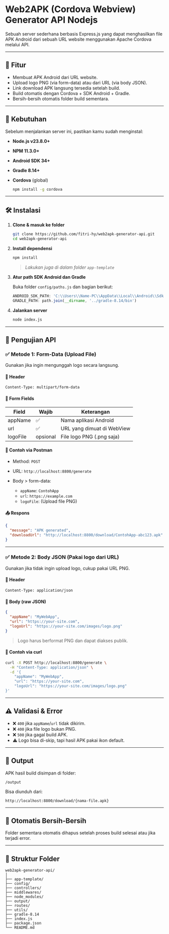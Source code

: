 # Web2APK (Cordova Webview) Generator API Nodejs

Sebuah server sederhana berbasis Express.js yang dapat menghasilkan file APK Android dari sebuah URL website menggunakan Apache Cordova melalui API.

---

## 🚀 Fitur

- Membuat APK Android dari URL website.
- Upload logo PNG (via form-data) atau dari URL (via body JSON).
- Link download APK langsung tersedia setelah build.
- Build otomatis dengan Cordova + SDK Android + Gradle.
- Bersih-bersih otomatis folder build sementara.

---

## 🧰 Kebutuhan

Sebelum menjalankan server ini, pastikan kamu sudah menginstal:

* **Node.js v23.8.0+**
* **NPM 11.3.0+**
* **Android SDK 34+**
* **Gradle 8.14+**
* **Cordova** (global)

  ```bash
  npm install -g cordova
  ```

---

## 🛠️ Instalasi

1. **Clone & masuk ke folder**
   ```bash
   git clone https://github.com/fitri-hy/web2apk-generator-api.git
   cd web2apk-generator-api
   ```

2. **Install dependensi**

   ```bash
   npm install
   ```
   > *Lakukan juga di dalam folder `app-template`*

3. **Atur path SDK Android dan Gradle**

   Buka folder `config/paths.js` dan bagian berikut:

   ```js
   ANDROID_SDK_PATH: 'C:\\Users\\Name-PC\\AppData\\Local\\Android\\Sdk',
   GRADLE_PATH: path.join(__dirname, '../gradle-8.14/bin')
   ```

4. **Jalankan server**

   ```bash
   node index.js
   ```

---

## 🧪 Pengujian API

### ✅ Metode 1: Form-Data (Upload File)

Gunakan jika ingin mengunggah logo secara langsung.

#### 🔸 Header

```
Content-Type: multipart/form-data
```

#### 🔸 Form Fields

| Field    | Wajib    | Keterangan                 |
| -------- | -------- | -------------------------- |
| appName  | ✅        | Nama aplikasi Android      |
| url      | ✅        | URL yang dimuat di WebView |
| logoFile | opsional | File logo PNG (.png saja)  |

#### 🧪 Contoh via Postman

* Method: `POST`
* URL: `http://localhost:8800/generate`
* Body > form-data:

  * `appName`: `ContohApp`
  * `url`: `https://example.com`
  * `logoFile`: (Upload file PNG)

#### 📤 Respons

```json
{
  "message": "APK generated",
  "downloadUrl": "http://localhost:8800/download/ContohApp-abc123.apk"
}
```

---

### ✅ Metode 2: Body JSON (Pakai logo dari URL)

Gunakan jika tidak ingin upload logo, cukup pakai URL PNG.

#### 🔸 Header

```
Content-Type: application/json
```

#### 🔸 Body (raw JSON)

```json
{
  "appName": "MyWebApp",
  "url": "https://your-site.com",
  "logoUrl": "https://your-site.com/images/logo.png"
}
```

> Logo harus berformat PNG dan dapat diakses publik.

#### 🧪 Contoh via curl

```bash
curl -X POST http://localhost:8800/generate \
  -H "Content-Type: application/json" \
  -d '{
    "appName": "MyWebApp",
    "url": "https://your-site.com",
    "logoUrl": "https://your-site.com/images/logo.png"
}'
```

---

## ⚠️ Validasi & Error

* ❌ `400` jika `appName`/`url` tidak dikirim.
* ❌ `400` jika file logo bukan PNG.
* ❌ `500` jika gagal build APK.
* ⚠️ Logo bisa di-skip, tapi hasil APK pakai ikon default.

---

## 📁 Output

APK hasil build disimpan di folder:

```
/output
```

Bisa diunduh dari:

```
http://localhost:8800/download/{nama-file.apk}
```

---

## 🧹 Otomatis Bersih-Bersih

Folder sementara otomatis dihapus setelah proses build selesai atau jika terjadi error.

---

## 📁 Struktur Folder

```
web2apk-generator-api/
│
├── app-template/
├── config/
├── controllers/
├── middlewares/
├── node_modules/
├── output/
├── routes/
├── utils/
├── gradle-8.14
├── index.js
├── package.json
└── README.md
```